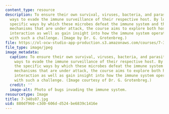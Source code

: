 ```yaml
---
content_type: resource
description: To ensure their own survival, viruses, bacteria, and parasites have devised
  ways to evade the immune surveillance of their respective host. By looking at the
  specific ways by which these microbes defeat the immune system and the molecular
  mechanisms that are under attack, the course aims to explore both host-pathogen
  interaction as well as gain insight into how the immune system operates when faced
  with such a challenge. (Image by Dr. G. Grotenbreg.)
file: https://ol-ocw-studio-app-production.s3.amazonaws.com/courses/7-340-under-the-radar-screen-how-bugs-trick-our-immune-defenses-spring-2007/880df960c3d0606dd524be6839c1416e_7-340s07.jpg
file_type: image/jpeg
image_metadata:
  caption: To ensure their own survival, viruses, bacteria, and parasites have devised
    ways to evade the immune surveillance of their respective host. By looking at
    the specific ways by which these microbes defeat the immune system and the molecular
    mechanisms that are under attack, the course aims to explore both host-pathogen
    interaction as well as gain insight into how the immune system operates when faced
    with such a challenge. (Image courtesy of Dr. G. Grotenbreg.)
  credit: ''
  image-alt: Photo of bugs invading the immune system.
resourcetype: Image
title: 7-340s07.jpg
uid: 880df960-c3d0-606d-d524-be6839c1416e
---
```

